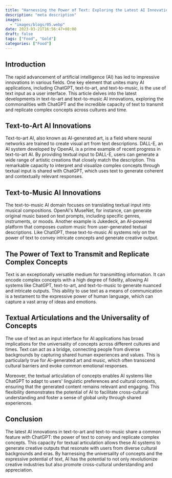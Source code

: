 ```yaml
---
title: "Harnessing the Power of Text: Exploring the Latest AI Innovations in Text-to-Art and Text-to-Music"
description: "meta description"
images:
  - "images/blogs/05.webp"
date: 2023-03-21T16:56:47+08:00
draft: false
tags: ["Food", "Gold"]
categories: ["Food"]
---
```


## Introduction

The rapid advancement of artificial intelligence (AI) has led to impressive innovations in various fields. One key element that unites many AI applications, including ChatGPT, text-to-art, and text-to-music, is the use of text input as a user interface. This article delves into the latest developments in text-to-art and text-to-music AI innovations, exploring the commonalities with ChatGPT and the incredible capacity of text to transmit and replicate complex concepts across cultures and time.

## Text-to-Art AI Innovations

Text-to-art AI, also known as AI-generated art, is a field where neural networks are trained to create visual art from text descriptions. DALL-E, an AI system developed by OpenAI, is a prime example of recent progress in text-to-art AI. By providing textual input to DALL-E, users can generate a wide range of artistic creations that closely match the description. This remarkable capacity to interpret and visualize complex concepts through textual input is shared with ChatGPT, which uses text to generate coherent and contextually relevant responses.

## Text-to-Music AI Innovations

The text-to-music AI domain focuses on translating textual input into musical compositions. OpenAI's MuseNet, for instance, can generate original music based on text prompts, including specific genres, instruments, or moods. Another example is Jukedeck, an AI-powered platform that composes custom music from user-generated textual descriptions. Like ChatGPT, these text-to-music AI systems rely on the power of text to convey intricate concepts and generate creative output.

## The Power of Text to Transmit and Replicate Complex Concepts

Text is an exceptionally versatile medium for transmitting information. It can encode complex concepts with a high degree of fidelity, allowing AI systems like ChatGPT, text-to-art, and text-to-music to generate nuanced and intricate outputs. This ability to use text as a means of communication is a testament to the expressive power of human language, which can capture a vast array of ideas and emotions.

## Textual Articulations and the Universality of Concepts

The use of text as an input interface for AI applications has broad implications for the universality of concepts across different cultures and times. Text can act as a bridge, connecting people from diverse backgrounds by capturing shared human experiences and values. This is particularly true for AI-generated art and music, which often transcend cultural barriers and evoke common emotional responses.

Moreover, the textual articulation of concepts enables AI systems like ChatGPT to adapt to users' linguistic preferences and cultural contexts, ensuring that the generated content remains relevant and engaging. This flexibility demonstrates the potential of AI to facilitate cross-cultural understanding and foster a sense of global unity through shared experiences.

## Conclusion

The latest AI innovations in text-to-art and text-to-music share a common feature with ChatGPT: the power of text to convey and replicate complex concepts. This capacity for textual articulation allows these AI systems to generate creative outputs that resonate with users from diverse cultural backgrounds and eras. By harnessing the universality of concepts and the expressive potential of text, AI has the potential to not only revolutionize creative industries but also promote cross-cultural understanding and appreciation.